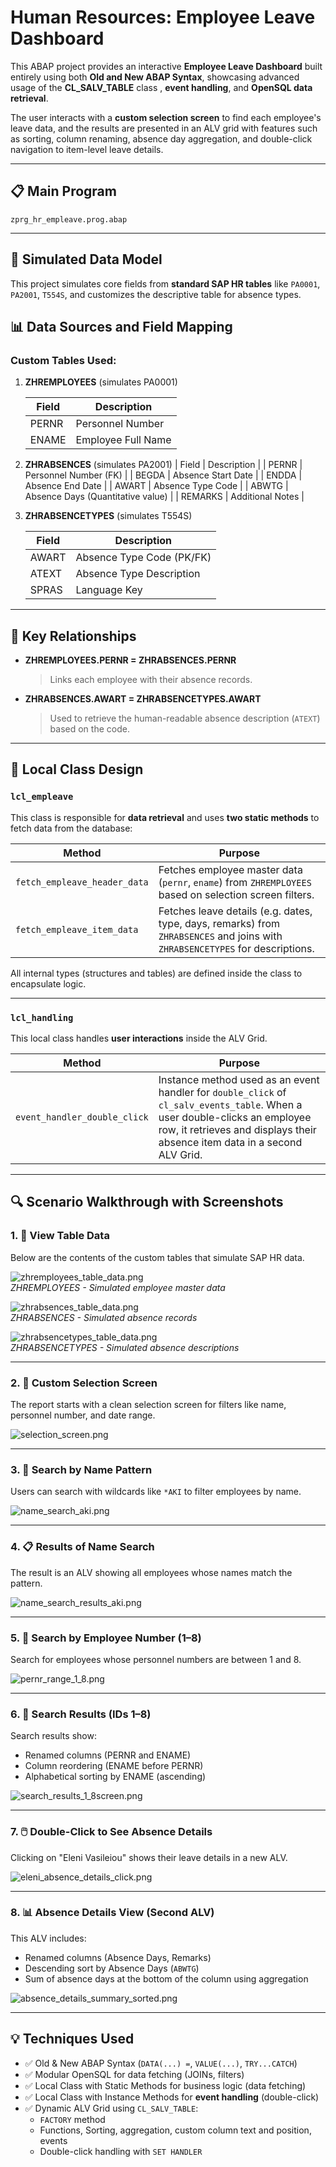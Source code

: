 # Human Resources: Employee Leave Dashboard

This ABAP project provides an interactive **Employee Leave Dashboard** built entirely using both **Old and New ABAP Syntax**, showcasing advanced usage of the **CL\_SALV\_TABLE** class , **event handling**, and **OpenSQL data retrieval**.

The user interacts with a **custom selection screen** to find each employee's leave data, and the results are presented in an ALV grid with features such as sorting, column renaming, absence day aggregation, and double-click navigation to item-level leave details.

---

## 📋 Main Program

`zprg_hr_empleave.prog.abap`

---

## 🧩 Simulated Data Model

This project simulates core fields from **standard SAP HR tables** like `PA0001`, `PA2001`, `T554S`, and customizes the descriptive table for absence types.

## 📊 Data Sources and Field Mapping

### Custom Tables Used:

1. **ZHREMPLOYEES** (simulates PA0001)

   | Field | Description        |
   | ----- | ------------------ |
   | PERNR | Personnel Number   |
   | ENAME | Employee Full Name |

2. **ZHRABSENCES** (simulates PA2001)
   \| Field   | Description                       |
   \| PERNR   | Personnel Number (FK)             |
   \| BEGDA   | Absence Start Date                |
   \| ENDDA   | Absence End Date                  |
   \| AWART   | Absence Type Code                 |
   \| ABWTG   | Absence Days (Quantitative value) |
   \| REMARKS | Additional Notes                  |

3. **ZHRABSENCETYPES** (simulates T554S)

   | Field | Description               |
   | ----- | ------------------------- |
   | AWART | Absence Type Code (PK/FK) |
   | ATEXT | Absence Type Description  |
   | SPRAS | Language Key              |

---

## 🔗 Key Relationships

* **ZHREMPLOYEES.PERNR = ZHRABSENCES.PERNR**

  > Links each employee with their absence records.

* **ZHRABSENCES.AWART = ZHRABSENCETYPES.AWART**

  > Used to retrieve the human-readable absence description (`ATEXT`) based on the code.

---

## 🧱 Local Class Design

### `lcl_empleave`

This class is responsible for **data retrieval** and uses **two static methods** to fetch data from the database:

| Method                        | Purpose                                                                 |
|------------------------------|-------------------------------------------------------------------------|
| `fetch_empleave_header_data` | Fetches employee master data (`pernr`, `ename`) from `ZHREMPLOYEES` based on selection screen filters. |
| `fetch_empleave_item_data`   | Fetches leave details (e.g. dates, type, days, remarks) from `ZHRABSENCES` and joins with `ZHRABSENCETYPES` for descriptions. |

All internal types (structures and tables) are defined inside the class to encapsulate logic.

---

### `lcl_handling`

This local class handles **user interactions** inside the ALV Grid.

| Method                         | Purpose                                                                 |
|--------------------------------|-------------------------------------------------------------------------|
| `event_handler_double_click`   | Instance method used as an event handler for `double_click` of `cl_salv_events_table`. When a user double-clicks an employee row, it retrieves and displays their absence item data in a second ALV Grid. |

---

## 🔍 Scenario Walkthrough with Screenshots

### 1. 📁 View Table Data

Below are the contents of the custom tables that simulate SAP HR data.

![zhremployees_table_data.png](zhremployees_table_data.png)  
*ZHREMPLOYEES - Simulated employee master data*

![zhrabsences_table_data.png](zhrabsences_table_data.png)  
*ZHRABSENCES - Simulated absence records*

![zhrabsencetypes_table_data.png](zhrabsencetypes_table_data.png)  
*ZHRABSENCETYPES - Simulated absence descriptions*

---

### 2. 🧾 Custom Selection Screen

The report starts with a clean selection screen for filters like name, personnel number, and date range.

![selection_screen.png](selection_screen.png)

---

### 3. 🔎 Search by Name Pattern

Users can search with wildcards like `*AKI` to filter employees by name.

![name_search_aki.png](name_search_aki.png)

---

### 4. 📋 Results of Name Search

The result is an ALV showing all employees whose names match the pattern.

![name_search_results_aki.png](name_search_results_aki.png)

---

### 5. 🔢 Search by Employee Number (1–8)

Search for employees whose personnel numbers are between 1 and 8.

![pernr_range_1_8.png](pernr_range_1_8.png)

---

### 6. 📄 Search Results (IDs 1–8)

Search results show:

- Renamed columns (PERNR and ENAME)
- Column reordering (ENAME before PERNR)
- Alphabetical sorting by ENAME (ascending)

![search_results_1_8screen.png](search_results_1_8screen.png)

---

### 7. 🖱️ Double-Click to See Absence Details

Clicking on "Eleni Vasileiou" shows their leave details in a new ALV.

![eleni_absence_details_click.png](eleni_absence_details_click.png)

---

### 8. 📊 Absence Details View (Second ALV)

This ALV includes:

- Renamed columns (Absence Days, Remarks)
- Descending sort by Absence Days (`ABWTG`)
- Sum of absence days at the bottom of the column using aggregation

![absence_details_summary_sorted.png](absence_details_summary_sorted.png)

---

## 💡 Techniques Used

- ✅ Old & New ABAP Syntax (`DATA(...) =`, `VALUE(...)`, `TRY...CATCH`)
- ✅ Modular OpenSQL for data fetching (JOINs, filters)
- ✅ Local Class with Static Methods for business logic (data fetching)
- ✅ Local Class with Instance Methods for **event handling** (double-click)
- ✅ Dynamic ALV Grid using `CL_SALV_TABLE`:
  - `FACTORY` method
  - Functions, Sorting, aggregation, custom column text and position, events
  - Double-click handling with `SET HANDLER`



